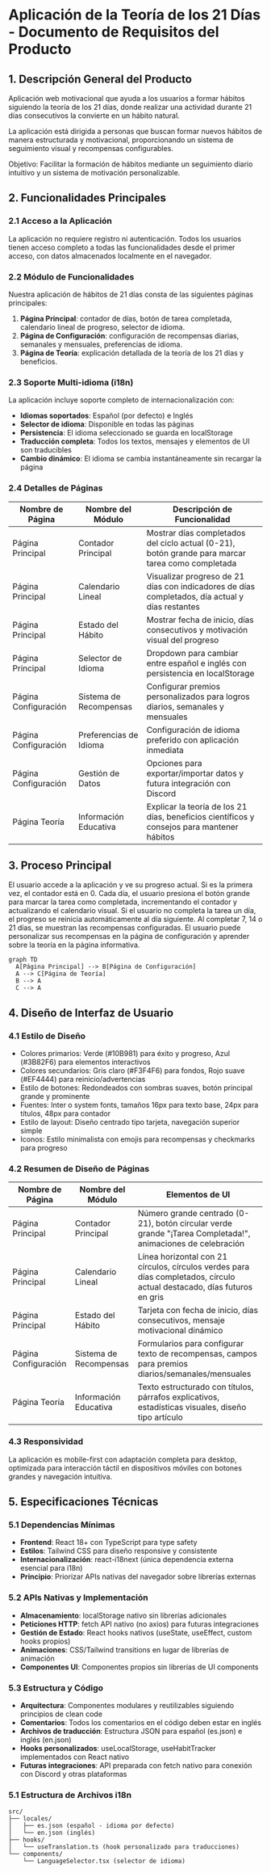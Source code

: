 # Aplicación de la Teoría de los 21 Días - Documento de Requisitos del Producto

## 1. Descripción General del Producto
Aplicación web motivacional que ayuda a los usuarios a formar hábitos siguiendo la teoría de los 21 días, donde realizar una actividad durante 21 días consecutivos la convierte en un hábito natural.

La aplicación está dirigida a personas que buscan formar nuevos hábitos de manera estructurada y motivacional, proporcionando un sistema de seguimiento visual y recompensas configurables.

Objetivo: Facilitar la formación de hábitos mediante un seguimiento diario intuitivo y un sistema de motivación personalizable.

## 2. Funcionalidades Principales

### 2.1 Acceso a la Aplicación
La aplicación no requiere registro ni autenticación. Todos los usuarios tienen acceso completo a todas las funcionalidades desde el primer acceso, con datos almacenados localmente en el navegador.

### 2.2 Módulo de Funcionalidades
Nuestra aplicación de hábitos de 21 días consta de las siguientes páginas principales:
1. **Página Principal**: contador de días, botón de tarea completada, calendario lineal de progreso, selector de idioma.
2. **Página de Configuración**: configuración de recompensas diarias, semanales y mensuales, preferencias de idioma.
3. **Página de Teoría**: explicación detallada de la teoría de los 21 días y beneficios.

### 2.3 Soporte Multi-idioma (i18n)
La aplicación incluye soporte completo de internacionalización con:
- **Idiomas soportados**: Español (por defecto) e Inglés
- **Selector de idioma**: Disponible en todas las páginas
- **Persistencia**: El idioma seleccionado se guarda en localStorage
- **Traducción completa**: Todos los textos, mensajes y elementos de UI son traducibles
- **Cambio dinámico**: El idioma se cambia instantáneamente sin recargar la página

### 2.4 Detalles de Páginas

| Nombre de Página | Nombre del Módulo | Descripción de Funcionalidad |
|------------------|-------------------|------------------------------|
| Página Principal | Contador Principal | Mostrar días completados del ciclo actual (0-21), botón grande para marcar tarea como completada |
| Página Principal | Calendario Lineal | Visualizar progreso de 21 días con indicadores de días completados, día actual y días restantes |
| Página Principal | Estado del Hábito | Mostrar fecha de inicio, días consecutivos y motivación visual del progreso |
| Página Principal | Selector de Idioma | Dropdown para cambiar entre español e inglés con persistencia en localStorage |
| Página Configuración | Sistema de Recompensas | Configurar premios personalizados para logros diarios, semanales y mensuales |
| Página Configuración | Preferencias de Idioma | Configuración de idioma preferido con aplicación inmediata |
| Página Configuración | Gestión de Datos | Opciones para exportar/importar datos y futura integración con Discord |
| Página Teoría | Información Educativa | Explicar la teoría de los 21 días, beneficios científicos y consejos para mantener hábitos |

## 3. Proceso Principal
El usuario accede a la aplicación y ve su progreso actual. Si es la primera vez, el contador está en 0. Cada día, el usuario presiona el botón grande para marcar la tarea como completada, incrementando el contador y actualizando el calendario visual. Si el usuario no completa la tarea un día, el progreso se reinicia automáticamente al día siguiente. Al completar 7, 14 o 21 días, se muestran las recompensas configuradas. El usuario puede personalizar sus recompensas en la página de configuración y aprender sobre la teoría en la página informativa.

```mermaid
graph TD
  A[Página Principal] --> B[Página de Configuración]
  A --> C[Página de Teoría]
  B --> A
  C --> A
```

## 4. Diseño de Interfaz de Usuario
### 4.1 Estilo de Diseño
- Colores primarios: Verde (#10B981) para éxito y progreso, Azul (#3B82F6) para elementos interactivos
- Colores secundarios: Gris claro (#F3F4F6) para fondos, Rojo suave (#EF4444) para reinicio/advertencias
- Estilo de botones: Redondeados con sombras suaves, botón principal grande y prominente
- Fuentes: Inter o system fonts, tamaños 16px para texto base, 24px para títulos, 48px para contador
- Estilo de layout: Diseño centrado tipo tarjeta, navegación superior simple
- Iconos: Estilo minimalista con emojis para recompensas y checkmarks para progreso

### 4.2 Resumen de Diseño de Páginas

| Nombre de Página | Nombre del Módulo | Elementos de UI |
|------------------|-------------------|----------------|
| Página Principal | Contador Principal | Número grande centrado (0-21), botón circular verde grande "¡Tarea Completada!", animaciones de celebración |
| Página Principal | Calendario Lineal | Línea horizontal con 21 círculos, círculos verdes para días completados, círculo actual destacado, días futuros en gris |
| Página Principal | Estado del Hábito | Tarjeta con fecha de inicio, días consecutivos, mensaje motivacional dinámico |
| Página Configuración | Sistema de Recompensas | Formularios para configurar texto de recompensas, campos para premios diarios/semanales/mensuales |
| Página Teoría | Información Educativa | Texto estructurado con títulos, párrafos explicativos, estadísticas visuales, diseño tipo artículo |

### 4.3 Responsividad
La aplicación es mobile-first con adaptación completa para desktop, optimizada para interacción táctil en dispositivos móviles con botones grandes y navegación intuitiva.

## 5. Especificaciones Técnicas
### 5.1 Dependencias Mínimas
- **Frontend**: React 18+ con TypeScript para type safety
- **Estilos**: Tailwind CSS para diseño responsive y consistente
- **Internacionalización**: react-i18next (única dependencia externa esencial para i18n)
- **Principio**: Priorizar APIs nativas del navegador sobre librerías externas

### 5.2 APIs Nativas y Implementación
- **Almacenamiento**: localStorage nativo sin librerías adicionales
- **Peticiones HTTP**: fetch API nativo (no axios) para futuras integraciones
- **Gestión de Estado**: React hooks nativos (useState, useEffect, custom hooks propios)
- **Animaciones**: CSS/Tailwind transitions en lugar de librerías de animación
- **Componentes UI**: Componentes propios sin librerías de UI components

### 5.3 Estructura y Código
- **Arquitectura**: Componentes modulares y reutilizables siguiendo principios de clean code
- **Comentarios**: Todos los comentarios en el código deben estar en inglés
- **Archivos de traducción**: Estructura JSON para español (es.json) e inglés (en.json)
- **Hooks personalizados**: useLocalStorage, useHabitTracker implementados con React nativo
- **Futuras integraciones**: API preparada con fetch nativo para conexión con Discord y otras plataformas

### 5.1 Estructura de Archivos i18n
```
src/
├── locales/
│   ├── es.json (español - idioma por defecto)
│   └── en.json (inglés)
├── hooks/
│   └── useTranslation.ts (hook personalizado para traducciones)
└── components/
    └── LanguageSelector.tsx (selector de idioma)
```